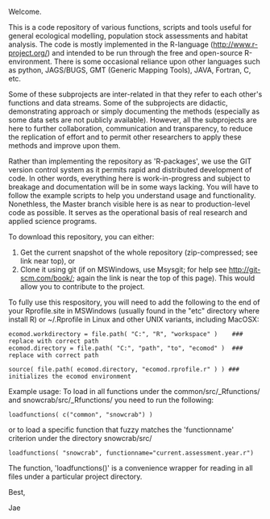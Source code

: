 Welcome.


This is a code repository of various functions, scripts and tools useful for general ecological modelling, population stock assessments and habitat analysis. The code is mostly implemented in the R-language (http://www.r-project.org/) and intended to be run through the free and open-source R-environment. There is some occasional reliance upon other languages such as python, JAGS/BUGS, GMT (Generic Mapping Tools), JAVA, Fortran, C, etc.

Some of these subprojects are inter-related in that they refer to each other's functions and data streams. Some of the subprojects are didactic, demonstrating approach or simply documenting the methods (especially as some data sets are not publicly available). However, all the subprojects are here to further collaboration, communication and transparency, to reduce the replication of effort and to permit other researchers to apply these methods and improve upon them. 

Rather than implementing the repository as 'R-packages', we use the GIT version control system as it permits rapid and distributed development of code. In other words, everything here is work-in-progress and subject to breakage and documentation will be in some ways lacking. You will have to follow the example scripts to help you understand usage and functionality. Nonethless, the Master branch visible here is as near to production-level code as possible. It serves as the operational basis of real research and applied science programs.

To download this repository, you can either:

  1. Get the current snapshot of the whole repository (zip-compressed; see link near top), or 
  2. Clone it using git (if on MSWindows, use Msysgit; for help see http://git-scm.com/book/; again the link is near the top of this page). This would allow you to contribute to the project. 


To fully use this respository, you will need to add the following to the end of your Rprofile.site in MSWindows (usually found in the "etc" directory where install R) or ~/.Rprofile in Linux and other UNIX variants, including MacOSX:

    ecomod.workdirectory = file.path( "C:", "R", "workspace" )    ### replace with correct path
    ecomod.directory = file.path( "C:", "path", "to", "ecomod" )  ### replace with correct path
	
    source( file.path( ecomod.directory, "ecomod.rprofile.r" ) ) ### initializes the ecomod environment



Example usage: To load in all functions under the common/src/_Rfunctions/ and snowcrab/src/_Rfunctions/ you need to run the following:

    loadfunctions( c("common", "snowcrab") )  

or to load a specific function that fuzzy matches the 'functionname' criterion under the directory snowcrab/src/

    loadfunctions( "snowcrab", functionname="current.assessment.year.r")  


The function, 'loadfunctions()' is a convenience wrapper for reading in all files under a particular project directory. 

Best,

Jae

